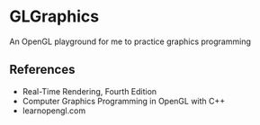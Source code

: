 # GLGraphics
An OpenGL playground for me to practice graphics programming

## References
- Real-Time Rendering, Fourth Edition 
- Computer Graphics Programming in OpenGL with C++
- learnopengl.com
